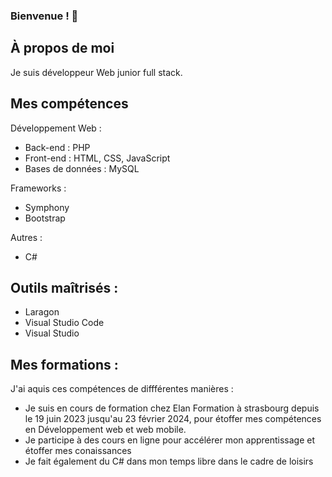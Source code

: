 ### Bienvenue ! 👋

## À propos de moi
Je suis développeur Web junior full stack.

## Mes compétences
Développement Web :
- Back-end : PHP
- Front-end : HTML, CSS, JavaScript
- Bases de données : MySQL

Frameworks :
- Symphony
- Bootstrap

Autres :
- C#

## Outils maîtrisés :
- Laragon
- Visual Studio Code
- Visual Studio

## Mes formations :
J'ai aquis ces compétences de diffférentes manières :
- Je suis en cours de formation chez Elan Formation à strasbourg depuis le 19 juin 2023 jusqu'au 23 février 2024, pour étoffer mes compétences en Développement web et web mobile.
- Je participe à des cours en ligne pour accélérer mon apprentissage et étoffer mes conaissances
- Je fait également du C# dans mon temps libre dans le cadre de loisirs
